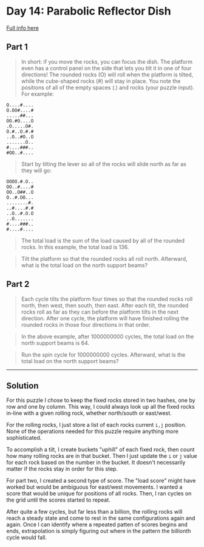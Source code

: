 # Day 14: Parabolic Reflector Dish

[Full info here](https://adventofcode.com/2023/day/14)

## Part 1

>In short: if you move the rocks, you can focus the dish. The platform even has
a control panel on the side that lets you tilt it in one of four directions!
The rounded rocks (O) will roll when the platform is tilted, while the
cube-shaped rocks (#) will stay in place. You note the positions of all of the
empty spaces (.) and rocks (your puzzle input). For example:
```
O....#....
O.OO#....#
.....##...
OO.#O....O
.O.....O#.
O.#..O.#.#
..O..#O..O
.......O..
#....###..
#OO..#....
```

>Start by tilting the lever so all of the rocks will slide north as far as they
will go:
```
OOOO.#.O..
OO..#....#
OO..O##..O
O..#.OO...
........#.
..#....#.#
..O..#.O.O
..O.......
#....###..
#....#....
```

>The total load is the sum of the load caused by all of the rounded rocks. In
this example, the total load is 136.

>Tilt the platform so that the rounded rocks all roll north. Afterward, what is
the total load on the north support beams?

## Part 2

>Each cycle tilts the platform four times so that the rounded rocks roll north,
then west, then south, then east. After each tilt, the rounded rocks roll as
far as they can before the platform tilts in the next direction. After one
cycle, the platform will have finished rolling the rounded rocks in those four
directions in that order.

>In the above example, after 1000000000 cycles, the total load on the north
support beams is 64.

>Run the spin cycle for 1000000000 cycles. Afterward, what is the total load on
the north support beams?

---

## Solution

For this puzzle I chose to keep the fixed rocks stored in two hashes, one by
row and one by column. This way, I could always look up all the fixed rocks
in-line with a given rolling rock, whether north/south or east/west.

For the rolling rocks, I just store a list of each rocks current `i,j`
position.  None of the operations needed for this puzzle require anything more
sophisticated.

To accomplish a tilt, I create buckets "uphill" of each fixed rock, then
count how many rolling rocks are in that bucket. Then I just update the `i` or
`j` value for each rock based on the number in the bucket. It doesn't necessarily
matter if the rocks stay in order for this step.

For part two, I created a second type of score. The "load score" might have worked
but would be ambiguous for east/west movements. I wanted a score that would be
unique for positions of all rocks. Then, I ran cycles on the grid until the scores
started to repeat.

After quite a few cycles, but far less than a billion, the rolling rocks will
reach a steady state and come to rest in the same configurations again and again.
Once I can identify where a repeated patten of scores begins and ends, extrapolation
is simply figuring out where in the pattern the billionth cycle would fall.

